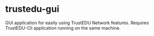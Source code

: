 # trustedu-gui
GUI application for easily using TrustEDU Network features. Requires TrustEDU-Cli application running on the same machine.
